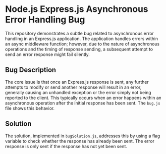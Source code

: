 # Node.js Express.js Asynchronous Error Handling Bug

This repository demonstrates a subtle bug related to asynchronous error handling in an Express.js application.  The application handles errors within an async middleware function; however, due to the nature of asynchronous operations and the timing of response sending, a subsequent attempt to send an error response might fail silently.

## Bug Description

The core issue is that once an Express.js response is sent, any further attempts to modify or send another response will result in an error, generally causing an unhandled exception or the error simply not being reported to the client.  This typically occurs when an error happens within an asynchronous operation after the initial response has been sent.  The `bug.js` file shows this behavior. 

## Solution

The solution, implemented in `bugSolution.js`, addresses this by using a flag variable to check whether the response has already been sent.  The error response is only sent if the response has not yet been sent.